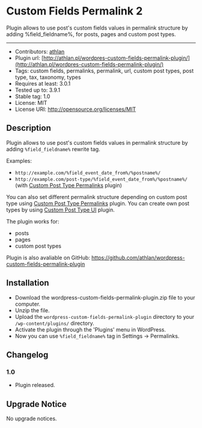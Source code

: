 # Custom Fields Permalink 2

Plugin allows to use post's custom fields values in permalink structure by adding %field_fieldname%, for posts, pages and custom post types.

---

* Contributors: <a href="https://github.com/athlan">athlan</a>
* Plugin url: [http://athlan.pl/wordpres-custom-fields-permalink-plugin/](http://athlan.pl/wordpres-custom-fields-permalink-plugin/)
* Tags: custom fields, permalinks, permalink, url, custom post types, post type, tax, taxonomy, types
* Requires at least: 3.0.1
* Tested up to: 3.9.1
* Stable tag: 1.0
* License: MIT
* License URI: http://opensource.org/licenses/MIT

## Description

Plugin allows to use post's custom fields values in permalink structure by adding `%field_fieldname%` rewrite tag.

Examples:

* `http://example.com/%field_event_date_from%/%postname%/`
* `http://example.com/post-type/%field_event_date_from%/%postname%/` (with <a href="https://wordpress.org/plugins/custom-post-type-permalinks/">Custom Post Type Permalinks</a> plugin)

You can also set different permalink structure depending on custom post type using <a href="https://wordpress.org/plugins/custom-post-type-permalinks/">Custom Post Type Permalinks</a> plugin. You can create own post types by using <a href="https://wordpress.org/plugins/custom-post-type-ui/">Custom Post Type UI</a> plugin.

The plugin works for:

* posts
* pages
* custom post types

Plugin is also avaliable on GitHub:
<a href="https://github.com/athlan/wordpress-custom-fields-permalink-plugin">https://github.com/athlan/wordpress-custom-fields-permalink-plugin</a>

## Installation

* Download the wordpress-custom-fields-permalink-plugin.zip file to your computer.
* Unzip the file.
* Upload the `wordpress-custom-fields-permalink-plugin` directory to your `/wp-content/plugins/` directory.
* Activate the plugin through the 'Plugins' menu in WordPress.
* Now you can use `%field_fieldname%` tag in Settings -> Permalinks.

## Changelog

### 1.0
* Plugin released.

## Upgrade Notice

No upgrade notices.

